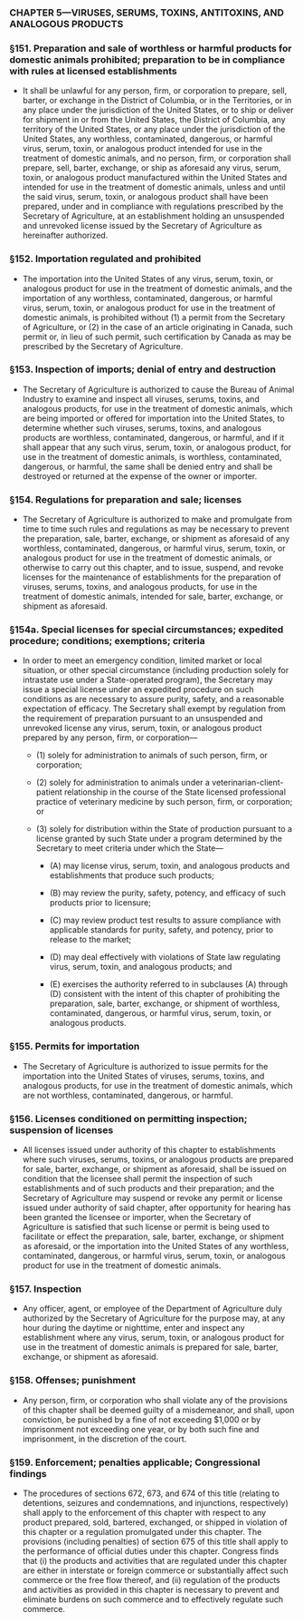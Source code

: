 ### **CHAPTER 5—VIRUSES, SERUMS, TOXINS, ANTITOXINS, AND ANALOGOUS PRODUCTS**

### §151. Preparation and sale of worthless or harmful products for domestic animals prohibited; preparation to be in compliance with rules at licensed establishments
* It shall be unlawful for any person, firm, or corporation to prepare, sell, barter, or exchange in the District of Columbia, or in the Territories, or in any place under the jurisdiction of the United States, or to ship or deliver for shipment in or from the United States, the District of Columbia, any territory of the United States, or any place under the jurisdiction of the United States, any worthless, contaminated, dangerous, or harmful virus, serum, toxin, or analogous product intended for use in the treatment of domestic animals, and no person, firm, or corporation shall prepare, sell, barter, exchange, or ship as aforesaid any virus, serum, toxin, or analogous product manufactured within the United States and intended for use in the treatment of domestic animals, unless and until the said virus, serum, toxin, or analogous product shall have been prepared, under and in compliance with regulations prescribed by the Secretary of Agriculture, at an establishment holding an unsuspended and unrevoked license issued by the Secretary of Agriculture as hereinafter authorized.

### §152. Importation regulated and prohibited
* The importation into the United States of any virus, serum, toxin, or analogous product for use in the treatment of domestic animals, and the importation of any worthless, contaminated, dangerous, or harmful virus, serum, toxin, or analogous product for use in the treatment of domestic animals, is prohibited without (1) a permit from the Secretary of Agriculture, or (2) in the case of an article originating in Canada, such permit or, in lieu of such permit, such certification by Canada as may be prescribed by the Secretary of Agriculture.

### §153. Inspection of imports; denial of entry and destruction
* The Secretary of Agriculture is authorized to cause the Bureau of Animal Industry to examine and inspect all viruses, serums, toxins, and analogous products, for use in the treatment of domestic animals, which are being imported or offered for importation into the United States, to determine whether such viruses, serums, toxins, and analogous products are worthless, contaminated, dangerous, or harmful, and if it shall appear that any such virus, serum, toxin, or analogous product, for use in the treatment of domestic animals, is worthless, contaminated, dangerous, or harmful, the same shall be denied entry and shall be destroyed or returned at the expense of the owner or importer.

### §154. Regulations for preparation and sale; licenses
* The Secretary of Agriculture is authorized to make and promulgate from time to time such rules and regulations as may be necessary to prevent the preparation, sale, barter, exchange, or shipment as aforesaid of any worthless, contaminated, dangerous, or harmful virus, serum, toxin, or analogous product for use in the treatment of domestic animals, or otherwise to carry out this chapter, and to issue, suspend, and revoke licenses for the maintenance of establishments for the preparation of viruses, serums, toxins, and analogous products, for use in the treatment of domestic animals, intended for sale, barter, exchange, or shipment as aforesaid.

### §154a. Special licenses for special circumstances; expedited procedure; conditions; exemptions; criteria
* In order to meet an emergency condition, limited market or local situation, or other special circumstance (including production solely for intrastate use under a State-operated program), the Secretary may issue a special license under an expedited procedure on such conditions as are necessary to assure purity, safety, and a reasonable expectation of efficacy. The Secretary shall exempt by regulation from the requirement of preparation pursuant to an unsuspended and unrevoked license any virus, serum, toxin, or analogous product prepared by any person, firm, or corporation—

  * (1) solely for administration to animals of such person, firm, or corporation;

  * (2) solely for administration to animals under a veterinarian-client-patient relationship in the course of the State licensed professional practice of veterinary medicine by such person, firm, or corporation; or

  * (3) solely for distribution within the State of production pursuant to a license granted by such State under a program determined by the Secretary to meet criteria under which the State—

    * (A) may license virus, serum, toxin, and analogous products and establishments that produce such products;

    * (B) may review the purity, safety, potency, and efficacy of such products prior to licensure;

    * (C) may review product test results to assure compliance with applicable standards for purity, safety, and potency, prior to release to the market;

    * (D) may deal effectively with violations of State law regulating virus, serum, toxin, and analogous products; and

    * (E) exercises the authority referred to in subclauses (A) through (D) consistent with the intent of this chapter of prohibiting the preparation, sale, barter, exchange, or shipment of worthless, contaminated, dangerous, or harmful virus, serum, toxin, or analogous products.

### §155. Permits for importation
* The Secretary of Agriculture is authorized to issue permits for the importation into the United States of viruses, serums, toxins, and analogous products, for use in the treatment of domestic animals, which are not worthless, contaminated, dangerous, or harmful.

### §156. Licenses conditioned on permitting inspection; suspension of licenses
* All licenses issued under authority of this chapter to establishments where such viruses, serums, toxins, or analogous products are prepared for sale, barter, exchange, or shipment as aforesaid, shall be issued on condition that the licensee shall permit the inspection of such establishments and of such products and their preparation; and the Secretary of Agriculture may suspend or revoke any permit or license issued under authority of said chapter, after opportunity for hearing has been granted the licensee or importer, when the Secretary of Agriculture is satisfied that such license or permit is being used to facilitate or effect the preparation, sale, barter, exchange, or shipment as aforesaid, or the importation into the United States of any worthless, contaminated, dangerous, or harmful virus, serum, toxin, or analogous product for use in the treatment of domestic animals.

### §157. Inspection
* Any officer, agent, or employee of the Department of Agriculture duly authorized by the Secretary of Agriculture for the purpose may, at any hour during the daytime or nighttime, enter and inspect any establishment where any virus, serum, toxin, or analogous product for use in the treatment of domestic animals is prepared for sale, barter, exchange, or shipment as aforesaid.

### §158. Offenses; punishment
* Any person, firm, or corporation who shall violate any of the provisions of this chapter shall be deemed guilty of a misdemeanor, and shall, upon conviction, be punished by a fine of not exceeding $1,000 or by imprisonment not exceeding one year, or by both such fine and imprisonment, in the discretion of the court.

### §159. Enforcement; penalties applicable; Congressional findings
* The procedures of sections 672, 673, and 674 of this title (relating to detentions, seizures and condemnations, and injunctions, respectively) shall apply to the enforcement of this chapter with respect to any product prepared, sold, bartered, exchanged, or shipped in violation of this chapter or a regulation promulgated under this chapter. The provisions (including penalties) of section 675 of this title shall apply to the performance of official duties under this chapter. Congress finds that (i) the products and activities that are regulated under this chapter are either in interstate or foreign commerce or substantially affect such commerce or the free flow thereof, and (ii) regulation of the products and activities as provided in this chapter is necessary to prevent and eliminate burdens on such commerce and to effectively regulate such commerce.
